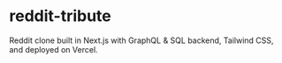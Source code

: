 # reddit-tribute
Reddit clone built in Next.js with GraphQL &amp; SQL backend, Tailwind CSS, and deployed on Vercel.
